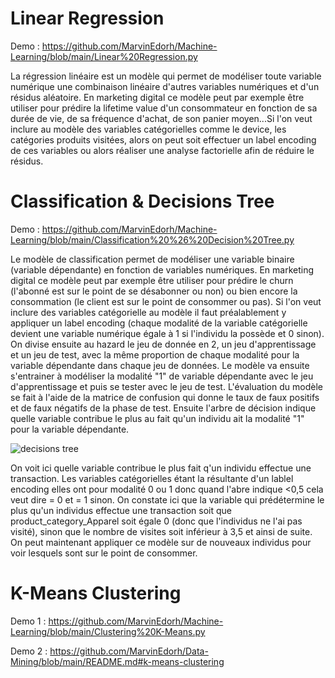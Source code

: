 # Linear Regression
Demo : https://github.com/MarvinEdorh/Machine-Learning/blob/main/Linear%20Regression.py

La régression linéaire est un modèle qui permet de modéliser toute variable numérique une combinaison linéaire d'autres variables numériques et d'un résidus aléatoire. En marketing digital ce modèle peut par exemple être utiliser pour prédire la lifetime value d'un consommateur en fonction de sa durée de vie, de sa fréquence d'achat, de son panier moyen...Si l'on veut inclure au modèle des variables catégorielles comme le device, les catégories produits visitées, alors on peut soit effectuer un label encoding de ces variables ou alors réaliser une analyse factorielle afin de réduire le résidus.

# Classification & Decisions Tree
Demo : https://github.com/MarvinEdorh/Machine-Learning/blob/main/Classification%20%26%20Decision%20Tree.py

Le modèle de classification permet de modéliser une variable binaire (variable dépendante) en fonction de variables numériques. En marketing digital ce modèle peut par exemple être utiliser pour prédire le churn (l'abonné est sur le point de se désabonner ou non) ou bien encore la consommation (le client est sur le point de consommer ou pas). Si l'on veut inclure des variables catégorielle au modèle il faut préalablement y appliquer un label encoding (chaque modalité de la variable catégorielle devient une variable numérique égale à 1 si l'individu la possède et 0 sinon). On divise ensuite au hazard le jeu de donnée en 2, un jeu d'apprentissage et un jeu de test, avec la même proportion de chaque modalité pour la variable dépendante dans chaque jeu de données. Le modèle va ensuite s'entrainer à modéliser la modalité "1" de variable dépendante avec le jeu d'apprentissage et puis se tester avec le jeu de test. L'évaluation du modèle se fait à l'aide de la matrice de confusion qui donne le taux de faux positifs et de faux négatifs de la phase de test. Ensuite l'arbre de décision indique quelle variable contribue le plus au fait qu'un individu ait la modalité "1" pour la variable dépendante.

![decisions tree](https://user-images.githubusercontent.com/83826055/129543979-49f4f07a-b6d0-46c5-85ae-cebca9e7f984.png)

On voit ici quelle variable contribue le plus fait q'un individu effectue une transaction. Les variables catégorielles étant la résultante d'un lablel encoding elles ont pour modalité 0 ou 1 donc quand l'abre indique <0,5 cela veut dire = 0 et = 1 sinon. On constate ici que la variable qui prédétermine le plus qu'un individus effectue une transaction soit que product_category_Apparel soit égale 0 (donc que l'individus ne l'ai pas visité), sinon que le nombre de visites soit inférieur à 3,5 et ainsi de suite. On peut maintenant appliquer ce modèle sur de nouveaux individus pour voir lesquels sont sur le point de consommer.

# K-Means Clustering
Demo 1 : https://github.com/MarvinEdorh/Machine-Learning/blob/main/Clustering%20K-Means.py

Demo 2 : https://github.com/MarvinEdorh/Data-Mining/blob/main/README.md#k-means-clustering
